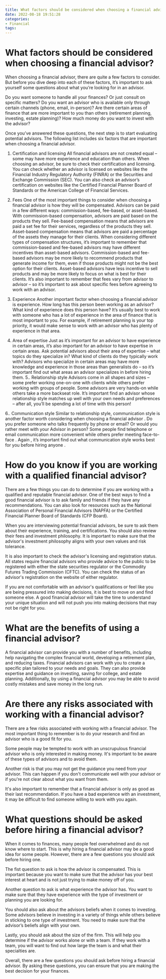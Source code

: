 ```yaml
---
title: What factors should be considered when choosing a financial advisor
date: 2022-08-18 19:51:28
categories:
- Financial
tags:
---
```



#  What factors should be considered when choosing a financial advisor?

When choosing a financial advisor, there are quite a few factors to consider. But before you dive deep into each of these factors, it’s important to ask yourself some questions about what you’re looking for in an advisor. 

Do you want someone to handle all your finances? Or just consult on specific matters? Do you want an advisor who is available only through certain channels (phone, email, in-person)? Are there certain areas of finance that are more important to you than others (retirement planning, investing, estate planning)? How much money do you want to invest with the advisor?

Once you’ve answered these questions, the next step is to start evaluating potential advisors. The following list includes six factors that are important when choosing a financial advisor.

1. Certification and licensing 
All financial advisors are not created equal – some may have more experience and education than others. When choosing an advisor, be sure to check their certification and licensing. You can check whether an advisor is licensed on websites like the Financial Industry Regulatory Authority (FINRA) or the Securities and Exchange Commission (SEC). You can also check an advisor’s certification on websites like the Certified Financial Planner Board of Standards or the American College of Financial Services.

2. Fees 
One of the most important things to consider when choosing a financial advisor is how they will be compensated. Advisors can be paid in a few different ways: commission-based, fee-based, or asset-based. With commission-based compensation, advisors are paid based on the products they sell. Fee-based compensation means that advisors are paid a set fee for their services, regardless of the products they sell. Asset-based compensation means that advisors are paid a percentage of the assets they manage for their clients. 
When considering different types of compensation structures, it’s important to remember that commission-based and fee-based advisors may have different incentives than asset-based advisors. Commission-based and fee-based advisors may be more likely to recommend products that generate income for them, even if those products might not be the best option for their clients. Asset-based advisors have less incentive to sell products and may be more likely to focus on what is best for their clients. 
It’s also important to remember that fees vary from advisor to advisor – so it’s important to ask about specific fees before agreeing to work with an advisor. 
3. Experience 
Another important factor when choosing a financial advisor is experience. How long has this person been working as an advisor? What kind of experience does this person have? It’s usually best to work with someone who has a lot of experience in the area of finance that is most important to you. For example, if retirement planning is your top priority, it would make sense to work with an advisor who has plenty of experience in that area. 
4. Area of expertise 
Just as it’s important for an advisor to have experience in certain areas, it’s also important for an advisor to have expertise in certain areas. Ask potential advisors about their area of expertise – what topics do they specialize in? What kind of clients do they typically work with? Advisors who specialize in certain areas may have more knowledge and experience in those areas than generalists do – so it’s important find out what areas an advisor specializes in before hiring them. 
5.. Relationship style 
Advisors come in all shapes and sizes – some prefer working one-on-one with clients while others prefer working with groups of people. Some advisors are very hands-on while others take a more backseat role. It’s important find an advisor whose relationship style matches up well with your own needs and preferences – after all, you’ll be spending a lot of time with this person! 

6.. Communication style 
Similar to relationship style, communication style is another factor worth considering when choosing a financial advisor . Do you prefer someone who talks frequently by phone or email? Or would you rather meet with your Advisor in person? Some people find telephone or email communication more convenient while others prefer meeting face-to-face . Again , it’s important find out what communication style works best for you before hiring anyone .

#  How do you know if you are working with a qualified financial advisor?

There are a few things you can do to determine if you are working with a qualified and reputable financial advisor. One of the best ways to find a good financial advisor is to ask family and friends if they have any recommendations. You can also look for resources such as the National Association of Personal Financial Advisors (NAPFA) or the Certified Financial Planner Board of Standards (CFP Board).

When you are interviewing potential financial advisors, be sure to ask them about their experience, training, and certifications. You should also review their fees and investment philosophy. It is important to make sure that the advisor's investment philosophy aligns with your own values and risk tolerance.

It is also important to check the advisor's licensing and registration status. All states require financial advisors who provide advice to the public to be registered with either the state securities regulator or the Commodity Futures Trading Commission (CFTC). You can check the status of an advisor's registration on the website of either regulator.

If you are not comfortable with an advisor's qualifications or feel like you are being pressured into making decisions, it is best to move on and find someone else. A good financial advisor will take the time to understand your unique situation and will not push you into making decisions that may not be right for you.

#  What are the benefits of using a financial advisor?

A financial advisor can provide you with a number of benefits, including help navigating the complex financial world, developing a retirement plan, and reducing taxes. Financial advisors can work with you to create a specific plan tailored to your needs and goals. They can also provide expertise and guidance on investing, saving for college, and estate planning. Additionally, by using a financial advisor you may be able to avoid costly mistakes and save money in the long run.

#  Are there any risks associated with working with a financial advisor?

There are a few risks associated with working with a financial advisor. The most important thing to remember is to do your research and find an advisor who is a good fit for you.

Some people may be tempted to work with an unscrupulous financial advisor who is only interested in making money. It's important to be aware of these types of advisors and to avoid them.

Another risk is that you may not get the guidance you need from your advisor. This can happen if you don't communicate well with your advisor or if you're not clear about what you want from them.

It's also important to remember that a financial advisor is only as good as their last recommendation. If you have a bad experience with an investment, it may be difficult to find someone willing to work with you again.

#  What questions should be asked before hiring a financial advisor?

When it comes to finances, many people feel overwhelmed and do not know where to start. This is why hiring a financial advisor may be a good idea for some people. However, there are a few questions you should ask before hiring one.

The fist question to ask is how the advisor is compensated. This is important because you want to make sure that the advisor has your best interest at heart and is not just trying to make money off of you. 

Another question to ask is what experience the advisor has. You want to make sure that they have experience with the type of investment or planning you are looking for. 

You should also ask about the advisors beliefs when it comes to investing. Some advisors believe in investing in a variety of things while others believe in sticking to one type of investment. You need to make sure that the advisor’s beliefs align with your own. 

Lastly, you should ask about the size of the firm. This will help you determine if the advisor works alone or with a team. If they work with a team, you will want to find out how large the team is and what their specialties are. 

Overall, there are a few questions you should ask before hiring a financial advisor. By asking these questions, you can ensure that you are making the best decision for your finances.